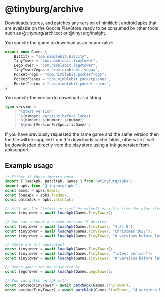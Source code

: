 # @tinyburg/archive

Downloads, stores, and patches any version of nimblebit android apks that are available on the Google PlayStore, ready to be consumed by other tools such as @tinyburg/architect or @tinyburg/insight.

You specify the game to download as an enum value:

```ts
export enum Games {
    BitCity = "com.nimblebit.bitcity",
    TinyTower = "com.nimblebit.tinytower",
    LegoTower = "com.nimblebit.legotower",
    TinyTowerVegas = "com.nimblebit.vegas",
    PocketFrogs = "com.nimblebit.pocketfrogs",
    PocketPlanes = "com.nimblebit.pocketplanes",
    PocketTrains = "com.nimblebit.pockettrains",
}
```

You specify the version to download as a string:

```ts
type version =
    | "latest version"
    | `${number} versions before latest`
    | `${number}.${number}.${number}`
    | `${eventVersionForSpecificGame}`;
```

If you have previously requested the same game and the same version then the file will be supplied from the downloads cache folder, otherwise it will be downloaded directly from the play store using a link generated from apksupport.

## Example usage

```js
// Either of these imports work
import { loadApk, patchApk, Games } from "@tinyburg/apks";
import apks from "@tinyburg/apks";
const Games = apks.Games;
const loadApk = apks.loadApk;
const patchApk = apks.patchApk;

// Will get the "latest version" by default directly from the play store
const tinytower = await loadApk(Games.TinyTower);

// You can request a custom version if desired
const tinytower = await loadApk(Games.TinyTower, "4.24.0");
const tinytower = await loadApk(Games.TinyTower, "Christmas 2022");
const tinytower = await loadApk(Games.TinyTower, "4 versions before latest");

// These are all equivalent
const tinytower = await loadApk(Games.TinyTower);
const tinytower = await loadApk(Games.TinyTower, "latest version");
const tinytower = await loadApk(Games.TinyTower, "0 versions before latest");

// Other games can be requested by
const legoTower = await loadApk(Games.LegoTower);

// You can patch an apk with
const patchedTinyTower = await patchApk(Games.TinyTower);
const patchedTinyTower2 = await patchApk(Games.TinyTower, "4 versions before latest");
```
